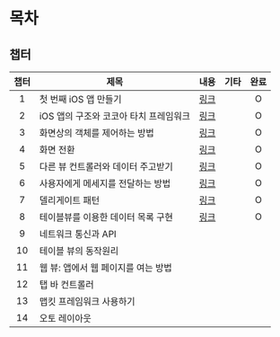 # 목차

## 챕터
|챕터|제목|내용|기타|완료|
|:---:|---|---|---|:---:|
|1|첫 번째 iOS 앱 만들기             |[링크](CH1-3.md)||O|
|2|iOS 앱의 구조와 코코아 타치 프레임워크|[링크](CH1-3.md)||O|
|3|화면상의 객체를 제어하는 방법        |[링크](CH1-3.md)||O|
|4|화면 전환                       |[링크](CH4-7.md)||O|
|5|다른 뷰 컨트롤러와 데이터 주고받기    |[링크](CH4-7.md)||O|
|6|사용자에게 메세지를 전달하는 방법     |[링크](CH4-7.md)||O|
|7|델리게이트 패턴                   |[링크](CH4-7.md)||O|
|8|테이블뷰를 이용한 데이터 목록 구현    |[링크](CH8.md)||O|
|9|네트워크 통신과 API               ||||
|10|테이블 뷰의 동작원리              ||||
|11|웹 뷰: 앱에서 웹 페이지를 여는 방법  ||||
|12|탭 바 컨트롤러                  ||||
|13|맵킷 프레임워크 사용하기           ||||
|14|오토 레이아웃                   ||||
